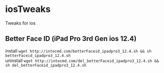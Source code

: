 # iosTweaks
Tweaks for ios<br/>

## Better Face ID (iPad Pro 3rd Gen ios 12.4)
install ```wget http://intocmd.com/betterFaceid_ipadpro3_12.4.sh && sh betterFaceid_ipadpro3_12.4.sh```<br/>
uninstall ```wget http://intocmd.com/del_betterFaceid_ipadpro3_12.4.sh && sh del_betterFaceid_ipadpro3_12.4.sh```
